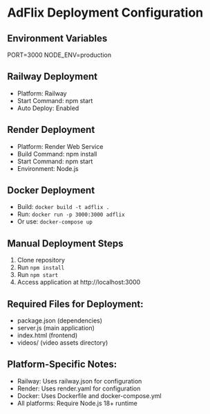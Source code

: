 # AdFlix Deployment Configuration

## Environment Variables
PORT=3000
NODE_ENV=production

## Railway Deployment
- Platform: Railway
- Start Command: npm start
- Auto Deploy: Enabled

## Render Deployment  
- Platform: Render Web Service
- Build Command: npm install
- Start Command: npm start
- Environment: Node.js

## Docker Deployment
- Build: `docker build -t adflix .`
- Run: `docker run -p 3000:3000 adflix`
- Or use: `docker-compose up`

## Manual Deployment Steps
1. Clone repository
2. Run `npm install`
3. Run `npm start`
4. Access application at http://localhost:3000

## Required Files for Deployment:
- package.json (dependencies)
- server.js (main application)
- index.html (frontend)
- videos/ (video assets directory)

## Platform-Specific Notes:
- Railway: Uses railway.json for configuration
- Render: Uses render.yaml for configuration  
- Docker: Uses Dockerfile and docker-compose.yml
- All platforms: Require Node.js 18+ runtime